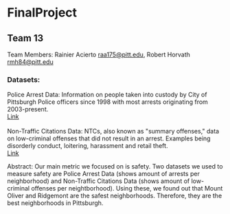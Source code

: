 # FinalProject
## Team 13

Team Members: Rainier Acierto raa175@pitt.edu, Robert Horvath rmh84@pitt.edu <br>
### Datasets: <br>

Police Arrest Data: Information on people taken into custody by City of Pittsburgh Police officers since 1998 with most arrests originating from 2003-present.
<br>[Link](https://data.wprdc.org/dataset/arrest-data)<br><br>
Non-Traffic Citations Data: NTCs, also known as "summary offenses," data on low-criminal offenses that did not result in an arrest. Examples being disorderly conduct, loitering, harassment and retail theft. 
 <br>[Link](https://data.wprdc.org/dataset/non-traffic-citations)<br>
  
Abstract: Our main metric we focused on is safety. Two datasets we used to measure safety are Police Arrest Data (shows amount of arrests per neighborhood) and Non-Traffic Citations Data (shows amount of low-criminal offenses per neightborhood). Using these, we found out that Mount Oliver and Ridgemont are the safest neighborhoods. Therefore, they are the best neighborhoods in Pittsburgh. 